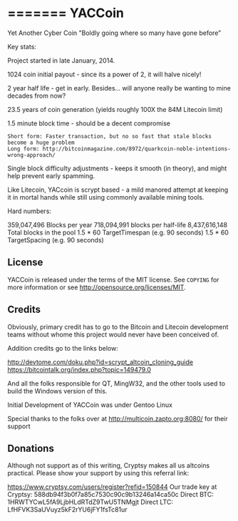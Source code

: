 =======
YACCoin
=======

Yet Another Cyber Coin
"Boldly going where so many have gone before"

Key stats:

Project started in late January, 2014.  

1024 coin initial payout - since its a power of 2, it will halve nicely! 

2 year half life - get in early.  Besides... will anyone really be wanting to mine decades from now?

23.5 years of coin generation (yields roughly 100X the 84M Litecoin limit)

1.5 minute block time - should be a decent compromise

    Short form: Faster transaction, but no so fast that stale blocks become a huge problem 
    Long form: http://bitcoinmagazine.com/8972/quarkcoin-noble-intentions-wrong-approach/ 

Single block difficulty adjustments - keeps it smooth (in theory), and might help prevent early spamming.
    
Like Litecoin, YACcoin is scrypt based - a mild manored attempt at keeping it in mortal hands while still using commonly available mining tools.

Hard numbers:

359,047,496	Blocks per year
718,094,991	blocks per half-life
8,437,616,148	Total blocks in the pool
1.5 * 60	TargetTimespan (e.g. 90 seconds)
1.5 * 60	TargetSpacing (e.g. 90 seconds)

License
-------

YACCoin is released under the terms of the MIT license. See `COPYING` for more
information or see http://opensource.org/licenses/MIT.


Credits
--------

Obviously, primary credit has to go to the Bitcoin and Litecoin development teams without whome this project would never have been conceived of.

Addition credits go to the links below:

http://devtome.com/doku.php?id=scrypt_altcoin_cloning_guide
https://bitcointalk.org/index.php?topic=149479.0

And all the folks responsible for QT, MingW32, and the other tools used to build the Windows version of this.

Initial Development of YACCoin was under Gentoo Linux

Special thanks to the folks over at http://multicoin.zapto.org:8080/ for their support

Donations
----------

Although not support as of this writing, Cryptsy makes all us altcoins practical.  Please show your support by using this referral link:

https://www.cryptsy.com/users/register?refid=150844
Our trade key at Cryptsy:  588db94f3b0f7a85c7530c90c9b13246a14ca50c
Direct BTC: 1HRWTYCwL5fA9LjbHLdRTdZ9TwU5TNMgjt
Direct LTC: LfHFVK3SaUVuyz5kF2rYU6jFY1fsTc81ur
